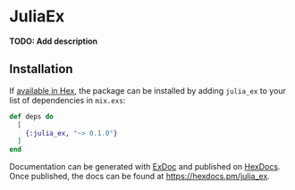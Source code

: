 # JuliaEx

**TODO: Add description**

## Installation

If [available in Hex](https://hex.pm/docs/publish), the package can be installed
by adding `julia_ex` to your list of dependencies in `mix.exs`:

```elixir
def deps do
  [
    {:julia_ex, "~> 0.1.0"}
  ]
end
```

Documentation can be generated with [ExDoc](https://github.com/elixir-lang/ex_doc)
and published on [HexDocs](https://hexdocs.pm). Once published, the docs can
be found at <https://hexdocs.pm/julia_ex>.

